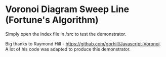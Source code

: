 # Voronoi Diagram Sweep Line (Fortune's Algorithm)

Simply open the index file in /src to test the demonstrator.

Big thanks to Raymond Hill - https://github.com/gorhill/Javascript-Voronoi. A lot of his code was adapted to produce this demonstrator. 
